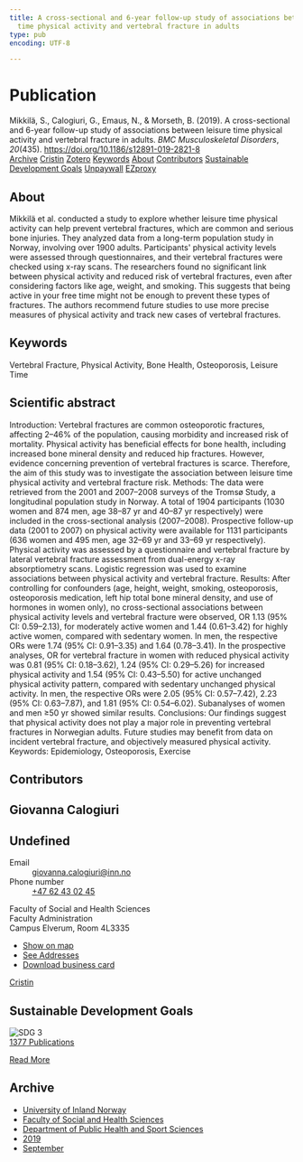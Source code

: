 ```yaml
---
title: A cross-sectional and 6-year follow-up study of associations between leisure
  time physical activity and vertebral fracture in adults
type: pub
encoding: UTF-8

---
```

<h1>Publication</h1>
<article id="csl-bib-container-MYD56VX3" class="csl-bib-container">
  <div class="csl-bib-body"> <div class="csl-entry">Mikkilä, S., Calogiuri, G., Emaus, N., &#38; Morseth, B. (2019). A cross-sectional and 6-year follow-up study of associations between leisure time physical activity and vertebral fracture in adults. <i>BMC Musculoskeletal Disorders</i>, <i>20</i>(435). <a href="https://doi.org/10.1186/s12891-019-2821-8">https://doi.org/10.1186/s12891-019-2821-8</a></div> </div>
  <div class="csl-bib-buttons">
    <a href="#taxonomy-article-MYD56VX3" alt="archive" class="csl-bib-button">Archive</a>
    <a href="https://app.cristin.no/results/show.jsf?id=1726979" alt="Cristin" class="csl-bib-button">Cristin</a>
    <a href="http://zotero.org/groups/5881554/items/MYD56VX3" alt="Zotero" class="csl-bib-button">Zotero</a>
    <a href="#keywords-article-MYD56VX3" alt="keywords" class="csl-bib-button">Keywords</a>
    <a href="#about-article-MYD56VX3" alt="about_pub" class="csl-bib-button">About</a>
    <a href="#contributors-article-MYD56VX3" alt="contributors" class="csl-bib-button">Contributors</a>
    <a href="#sdg-article-MYD56VX3" alt="sdg" class="csl-bib-button">Sustainable Development Goals</a>
    <a href="https://bmcmusculoskeletdisord.biomedcentral.com/track/pdf/10.1186/s12891-019-2821-8" alt="Unpaywall" class="csl-bib-button">Unpaywall</a>
    <a href="https://bmcmusculoskeletdisord.biomedcentral.com/track/pdf/10.1186/s12891-019-2821-8" alt="EZproxy" class="csl-bib-button">EZproxy</a>
  </div>
  <div id="csl-bib-meta-container-MYD56VX3"></div>
</article>
<div id="csl-bib-meta-MYD56VX3" class="csl-bib-meta">
  <article id="about-article-MYD56VX3" class="about_pub-article">
    <h1>About</h1>
    Mikkilä et al. conducted a study to explore whether leisure time physical activity can help prevent vertebral fractures, which are common and serious bone injuries. They analyzed data from a long-term population study in Norway, involving over 1900 adults. Participants' physical activity levels were assessed through questionnaires, and their vertebral fractures were checked using x-ray scans. The researchers found no significant link between physical activity and reduced risk of vertebral fractures, even after considering factors like age, weight, and smoking. This suggests that being active in your free time might not be enough to prevent these types of fractures. The authors recommend future studies to use more precise measures of physical activity and track new cases of vertebral fractures.
  </article>
  <article id="keywords-article-MYD56VX3" class="keywords-article">
    <h1>Keywords</h1>
    Vertebral Fracture, Physical Activity, Bone Health, Osteoporosis, Leisure Time
  </article>
  <article id="abstract-article-MYD56VX3" class="abstract-article">
    <h1>Scientific abstract</h1>
    Introduction: Vertebral fractures are common osteoporotic fractures, affecting 2–46% of the population, causing 
morbidity and increased risk of mortality. Physical activity has beneficial effects for bone health, including increased 
bone mineral density and reduced hip fractures. However, evidence concerning prevention of vertebral fractures is 
scarce. Therefore, the aim of this study was to investigate the association between leisure time physical activity and 
vertebral fracture risk. 
Methods: The data were retrieved from the 2001 and 2007–2008 surveys of the Tromsø Study, a longitudinal 
population study in Norway. A total of 1904 participants (1030 women and 874 men, age 38–87 yr and 40–87 yr 
respectively) were included in the cross-sectional analysis (2007–2008). Prospective follow-up data (2001 to 2007) on 
physical activity were available for 1131 participants (636 women and 495 men, age 32–69 yr and 33–69 yr 
respectively). Physical activity was assessed by a questionnaire and vertebral fracture by lateral vertebral fracture 
assessment from dual-energy x-ray absorptiometry scans. Logistic regression was used to examine associations 
between physical activity and vertebral fracture. 
Results: After controlling for confounders (age, height, weight, smoking, osteoporosis, osteoporosis medication, left 
hip total bone mineral density, and use of hormones in women only), no cross-sectional associations between 
physical activity levels and vertebral fracture were observed, OR 1.13 (95% CI: 0.59–2.13), for moderately active 
women and 1.44 (0.61–3.42) for highly active women, compared with sedentary women. In men, the respective 
ORs were 1.74 (95% CI: 0.91–3.35) and 1.64 (0.78–3.41). In the prospective analyses, OR for vertebral fracture in 
women with reduced physical activity was 0.81 (95% CI: 0.18–3.62), 1.24 (95% CI: 0.29–5.26) for increased physical 
activity and 1.54 (95% CI: 0.43–5.50) for active unchanged physical activity pattern, compared with sedentary 
unchanged physical activity. In men, the respective ORs were 2.05 (95% CI: 0.57–7.42), 2.23 (95% CI: 0.63–7.87), and 
1.81 (95% CI: 0.54–6.02). Subanalyses of women and men ≥50 yr showed similar results. 
Conclusions: Our findings suggest that physical activity does not play a major role in preventing vertebral fractures 
in Norwegian adults. Future studies may benefit from data on incident vertebral fracture, and objectively measured 
physical activity. 
Keywords: Epidemiology, Osteoporosis, Exercise
  </article>
  <article id="contributors-article-MYD56VX3" class="contributors-article">
    <h1>Contributors</h1>
    <div class="personas"> <div class="vrtx-hinn-person-card"> <div class="photo"> <i class="lar la-user-circle missing-person"></i> </div> <div class="info"> <hgroup><h1>Giovanna Calogiuri</h1> <h2>Undefined</h2> </hgroup><dl> <dt>Email</dt> <dd> <a href="mailto:giovanna.calogiuri@inn.no">giovanna.calogiuri@inn.no</a> </dd> <dt>Phone number</dt> <dd><a href="tel:+4762430245"> +47 62 43 02 45 </a></dd> </dl> <p> Faculty of Social and Health Sciences<br> Faculty Administration<br> Campus Elverum, Room 4L3335 </p> <ul class="vrtx-hinn-links"> <li><a href="https://www.google.com/maps?q=60.88177,11.53669">Show on map</a></li> <li><a href="https://www.inn.no/english/find-an-employee/giovanna-calogiuri.html#vrtx-hinn-addresses">See Addresses</a></li> <li><a href="https://www.inn.no/english/find-an-employee/giovanna-calogiuri.html?vrtx=vcf">Download business card</a></li> </ul> </div> </div> <a href="https://app.cristin.no/persons/show.jsf?id=358086" alt="Cristin URL" class="personas-cristin">Cristin</a> </div>
  </article>
  <article id="sdg-article-MYD56VX3" class="sdg-article">
    <h1>Sustainable Development Goals</h1>
    <div class="sdg-container"><div id="sdg3" class="sdg">
        <img src="{{< params subfolder >}}images/sdg/sdg03_en.png" class="image" alt="SDG 3">
        <div class="sdg-overlay">
          <a href="{{< params subfolder >}}en/archive/?sdg=3#archive" class="sdg-publication-count"><span>1377</span> Publications</a>
          <p><a href="https://sdgs.un.org/goals/goal3" class="sdg-read-more">Read More</a></p>
        </div>
      </div></div>
  </article>
  <article id="taxonomy-article-MYD56VX3" class="taxonomy-article">
    <h1>Archive</h1>
    <ul>
      <li><a href="{{< params subfolder >}}en/archive/?key=3DCRN523">University of Inland Norway</a></li>
      <li><a href="{{< params subfolder >}}en/archive/?key=IDKFS3MX">Faculty of Social and Health Sciences</a></li>
      <li><a href="{{< params subfolder >}}en/archive/?key=FJXE3Z8X">Department of Public Health and Sport Sciences</a></li>
      <li><a href="{{< params subfolder >}}en/archive/?key=MXF6ZEHK">2019</a></li>
      <li><a href="{{< params subfolder >}}en/archive/?key=NLANEY6R">September</a></li>
    </ul>
  </article>
</div>
